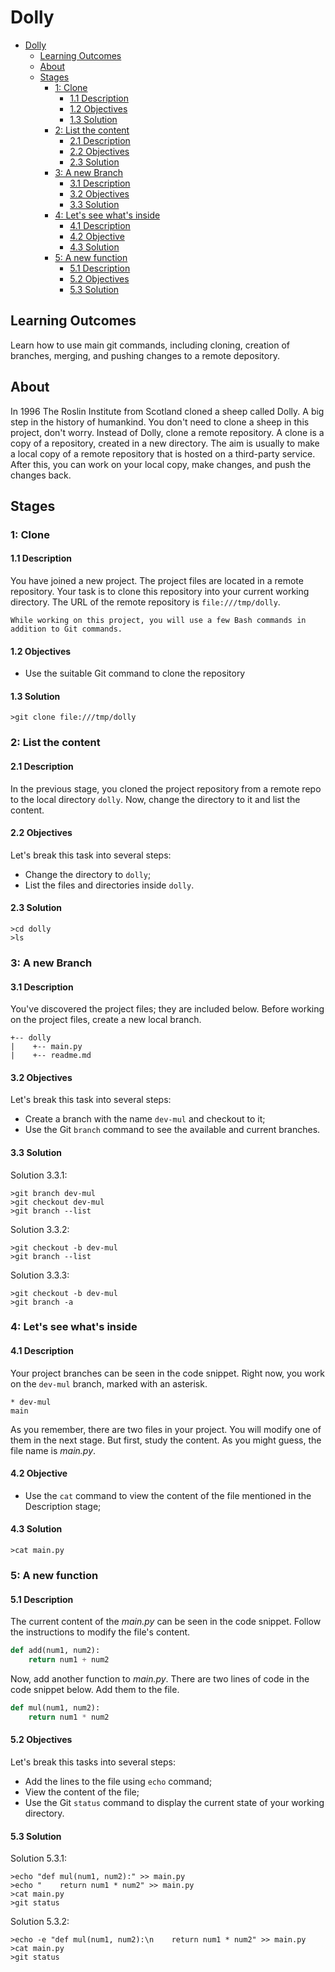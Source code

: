 # Dolly

- [Dolly](#dolly)
  - [Learning Outcomes](#learning-outcomes)
  - [About](#about)
  - [Stages](#stages)
    - [1: Clone](#1-clone)
      - [1.1 Description](#11-description)
      - [1.2 Objectives](#12-objectives)
      - [1.3 Solution](#13-solution)
    - [2: List the content](#2-list-the-content)
      - [2.1 Description](#21-description)
      - [2.2 Objectives](#22-objectives)
      - [2.3 Solution](#23-solution)
    - [3: A new Branch](#3-a-new-branch)
      - [3.1 Description](#31-description)
      - [3.2 Objectives](#32-objectives)
      - [3.3 Solution](#33-solution)
    - [4: Let's see what's inside](#4-lets-see-whats-inside)
      - [4.1 Description](#41-description)
      - [4.2 Objective](#42-objective)
      - [4.3 Solution](#43-solution)
    - [5: A new function](#5-a-new-function)
      - [5.1 Description](#51-description)
      - [5.2 Objectives](#52-objectives)
      - [5.3 Solution](#53-solution)

## Learning Outcomes
Learn how to use main git commands, including cloning, creation of branches, merging, and pushing changes to a remote depository.

## About
In 1996 The Roslin Institute from Scotland cloned a sheep called Dolly. A big step in the history of humankind. You don't need to clone a sheep in this project, don't worry. Instead of Dolly, clone a remote repository. A clone is a copy of a repository, created in a new directory. The aim is usually to make a local copy of a remote repository that is hosted on a third-party service. After this, you can work on your local copy, make changes, and push the changes back.

## Stages
### 1: Clone
#### 1.1 Description
You have joined a new project. The project files are located in a remote repository. Your task is to clone this repository into your current working directory. The URL of the remote repository is `file:///tmp/dolly`.

```
While working on this project, you will use a few Bash commands in addition to Git commands.
```

#### 1.2 Objectives
- Use the suitable Git command to clone the repository

#### 1.3 Solution
```console
>git clone file:///tmp/dolly
```

### 2: List the content
#### 2.1 Description
In the previous stage, you cloned the project repository from a remote repo to the local directory `dolly`. Now, change the directory to it and list the content.

#### 2.2 Objectives
Let's break this task into several steps:
- Change the directory to `dolly`;
- List the files and directories inside `dolly`.

#### 2.3 Solution
```console
>cd dolly
>ls
```

### 3: A new Branch
#### 3.1 Description
You've discovered the project files; they are included below. Before working on the project files, create a new local branch.
```
+-- dolly
|    +-- main.py
|    +-- readme.md
```

#### 3.2 Objectives
Let's break this task into several steps:
- Create a branch with the name `dev-mul` and checkout to it;
- Use the Git `branch` command to see the available and current branches.

#### 3.3 Solution
Solution 3.3.1:
```console
>git branch dev-mul
>git checkout dev-mul
>git branch --list
```

Solution 3.3.2:
```console
>git checkout -b dev-mul
>git branch --list
```

Solution 3.3.3:
```console
>git checkout -b dev-mul
>git branch -a
```

### 4: Let's see what's inside
#### 4.1 Description
Your project branches can be seen in the code snippet. Right now, you work on the `dev-mul` branch, marked with an asterisk.
```
* dev-mul
main
```

As you remember, there are two files in your project. You will modify one of them in the next stage. But first, study the content. As you might guess, the file name is _main.py_.

#### 4.2 Objective
- Use the `cat` command to view the content of the file mentioned in the Description stage;

#### 4.3 Solution
```console
>cat main.py
```

### 5: A new function
#### 5.1 Description
The current content of the _main.py_ can be seen in the code snippet. Follow the instructions to modify the file's content.

```python
def add(num1, num2):
    return num1 + num2
```

Now, add another function to _main.py_. There are two lines of code in the code snippet below. Add them to the file.

```python
def mul(num1, num2):
    return num1 * num2
```

#### 5.2 Objectives
Let's break this tasks into several steps:
- Add the lines to the file using `echo` command;
- View the content of the file;
- Use the Git `status` command to display the current state of your working directory.

#### 5.3 Solution
Solution 5.3.1:
```console
>echo "def mul(num1, num2):" >> main.py
>echo "    return num1 * num2" >> main.py
>cat main.py
>git status
```

Solution 5.3.2:
```console
>echo -e "def mul(num1, num2):\n    return num1 * num2" >> main.py
>cat main.py
>git status
```